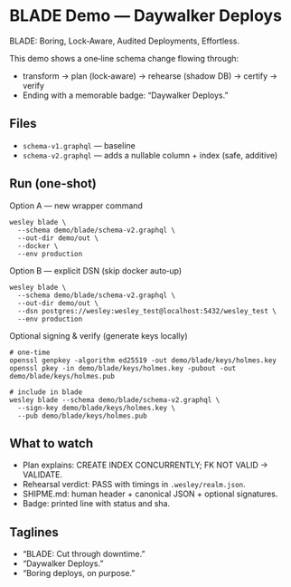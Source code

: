 # BLADE Demo — Daywalker Deploys

BLADE: Boring, Lock‑Aware, Audited Deployments, Effortless.

This demo shows a one‑line schema change flowing through:
- transform → plan (lock‑aware) → rehearse (shadow DB) → certify → verify
- Ending with a memorable badge: “Daywalker Deploys.”

## Files
- `schema-v1.graphql` — baseline
- `schema-v2.graphql` — adds a nullable column + index (safe, additive)

## Run (one‑shot)

Option A — new wrapper command

```
wesley blade \
  --schema demo/blade/schema-v2.graphql \
  --out-dir demo/out \
  --docker \
  --env production
```

Option B — explicit DSN (skip docker auto‑up)

```
wesley blade \
  --schema demo/blade/schema-v2.graphql \
  --out-dir demo/out \
  --dsn postgres://wesley:wesley_test@localhost:5432/wesley_test \
  --env production
```

Optional signing & verify (generate keys locally)

```
# one‑time
openssl genpkey -algorithm ed25519 -out demo/blade/keys/holmes.key
openssl pkey -in demo/blade/keys/holmes.key -pubout -out demo/blade/keys/holmes.pub

# include in blade
wesley blade --schema demo/blade/schema-v2.graphql \
  --sign-key demo/blade/keys/holmes.key \
  --pub demo/blade/keys/holmes.pub
```

## What to watch
- Plan explains: CREATE INDEX CONCURRENTLY; FK NOT VALID → VALIDATE.
- Rehearsal verdict: PASS with timings in `.wesley/realm.json`.
- SHIPME.md: human header + canonical JSON + optional signatures.
- Badge: printed line with status and sha.

## Taglines
- “BLADE: Cut through downtime.”
- “Daywalker Deploys.”
- “Boring deploys, on purpose.”
